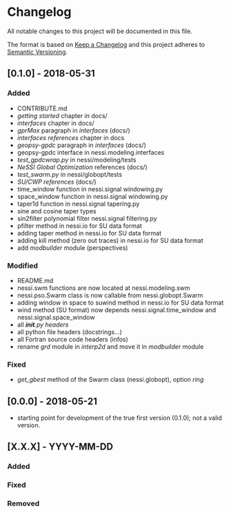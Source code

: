 # Changelog
All notable changes to this project will be documented in this file.

The format is based on [Keep a Changelog](http://keepachangelog.com/en/1.0.0/)
and this project adheres to [Semantic Versioning](http://semver.org/spec/v2.0.0.html).

## [0.1.0] - 2018-05-31 

### Added
- CONTRIBUTE.md
- *getting started* chapter in docs/
- *interfaces* chapter in docs/
- *gprMax* paragraph in *interfaces* (docs/)
- *interfaces references* chapter in docs
- *geopsy-gpdc* paragraph in *interfaces* (docs/)
- geopsy-gpdc interface in nessi.modeling.interfaces
- *test_gpdcwrap.py* in nessi/modeling/tests
- *NeSSI Global Optimization* references (docs/)
- *test_swarm.py* in nessi/globopt/tests
- *SU/CWP references* (docs/)
- time_window function in nessi.signal windowing.py
- space_window function in nessi.signal windowing.py
- taper1d function in nessi.signal tapering.py
- sine and cosine taper types
- sin2filter polynomial filter nessi.signal filtering.py
- pfilter method in nessi.io for SU data format
- adding taper method in nessi.io for SU data format
- adding kill method (zero out traces) in nessi.io for SU data format
- add *modbuilder* module (perspectives)

### Modified
- README.md
- nessi.swm functions are now located at nessi.modeling.swm
- nessi.pso.Swarm class is now callable from nessi.globopt.Swarm
- adding window in space to suwind method in nessi.io for SU data format
- wind method (SU format) now depends nessi.signal.time_window and nessi.signal.space_window
- all *__init__.py headers*
- all python file headers (docstrings...)
- all Fortran source code headers (infos)
- rename *grd* module in *interp2d* and move it in *modbuilder* module

### Fixed
- *get_gbest* method of the Swarm class (nessi.globopt), option *ring*

## [0.0.0] - 2018-05-21
- starting point for development of the true first version (0.1.0); not a valid version.

## [X.X.X] - YYYY-MM-DD
### Added
### Fixed
### Removed
